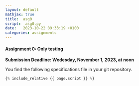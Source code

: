 ```yaml
---
layout: default
mathjax: true
title:  asg0
script:  asg0.py
date:   2023-10-22 09:33:19 +0100
categories: assignments
---
```


#### Assignment 0: Only testing

**Submission Deadline: Wedesday, November 1, 2023, at noon**


You find the following specifications file in your git repository.


```python
{% include_relative {{ page.script }} %}
```



